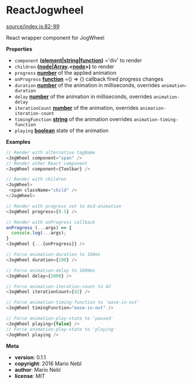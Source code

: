 # ReactJogwheel

[source/index.js:82-99](https://github.com/marionebl/react-jogwheel/blob/43dcd9b3697bec6d1911f3eea1ca096c39abe721/source/index.js#L82-L99 "Source code on GitHub")

React wrapper component for JogWheel

**Properties**

-   `component` **([element](https://developer.mozilla.org/en-US/docs/Web/API/Element)\|[string](https://developer.mozilla.org/en-US/docs/Web/JavaScript/Reference/Global_Objects/String)\|[function](https://developer.mozilla.org/en-US/docs/Web/JavaScript/Reference/Statements/function))** ='div' to render
-   `children` **([node](https://developer.mozilla.org/en-US/docs/Web/API/Node/nextSibling)\|[Array](https://developer.mozilla.org/en-US/docs/Web/JavaScript/Reference/Global_Objects/Array).&lt;[node](https://developer.mozilla.org/en-US/docs/Web/API/Node/nextSibling)>)** to render
-   `progress` **[number](https://developer.mozilla.org/en-US/docs/Web/JavaScript/Reference/Global_Objects/Number)** of the applied animation
-   `onProgress` **[function](https://developer.mozilla.org/en-US/docs/Web/JavaScript/Reference/Statements/function)** =() => {} callback fired progress changes
-   `duration` **[number](https://developer.mozilla.org/en-US/docs/Web/JavaScript/Reference/Global_Objects/Number)** of the animation in milliseconds, overrides `animation-duration`
-   `delay` **[number](https://developer.mozilla.org/en-US/docs/Web/JavaScript/Reference/Global_Objects/Number)** of the animation in milliseconds, overrides `animation-delay`
-   `iterationCount` **[number](https://developer.mozilla.org/en-US/docs/Web/JavaScript/Reference/Global_Objects/Number)** of the animation, overrides `animation-iteration-count`
-   `timingFunction` **[string](https://developer.mozilla.org/en-US/docs/Web/JavaScript/Reference/Global_Objects/String)** of the animation overrides `animation-timing-function`
-   `playing` **[boolean](https://developer.mozilla.org/en-US/docs/Web/JavaScript/Reference/Global_Objects/Boolean)** state of the animation

**Examples**

```javascript
// Render with alternative tagName
<JogWheel component="span" />
// Render other React component
<JogWheel component={Toolbar} />
```

```javascript
// Render with children
<JogWheel>
 <span className="child" />
</JogWheel>
```

```javascript
// Render with progress set to mid-animation
<JogWheel progress={0.5} />
```

```javascript
// Render with onProgress callback
onProgress (...args) => {
  console.log(...args);
}
<JogWheel {...{onProgress}} />
```

```javascript
// Force animation-duration to 100ms
<JogWheel duration={100} />
```

```javascript
// Force animation-delay to 1000ms
<JogWheel delay={1000} />
```

```javascript
// Force animation-iteration-count to 42
<JogWheel iterationCount={42} />
```

```javascript
// Force animation-timing-function to 'ease-in-out'
<JogWheel timingFunction="ease-in-out" />
```

```javascript
// Force animation-play-state to 'paused'
<JogWheel playing={false} />
// Force animation-play-state to 'playing'
<JogWheel playing />
```

**Meta**

-   **version**: 0.1.1
-   **copyright**: 2016 Mario Nebl
-   **author**: Mario Nebl
-   **license**: MIT
